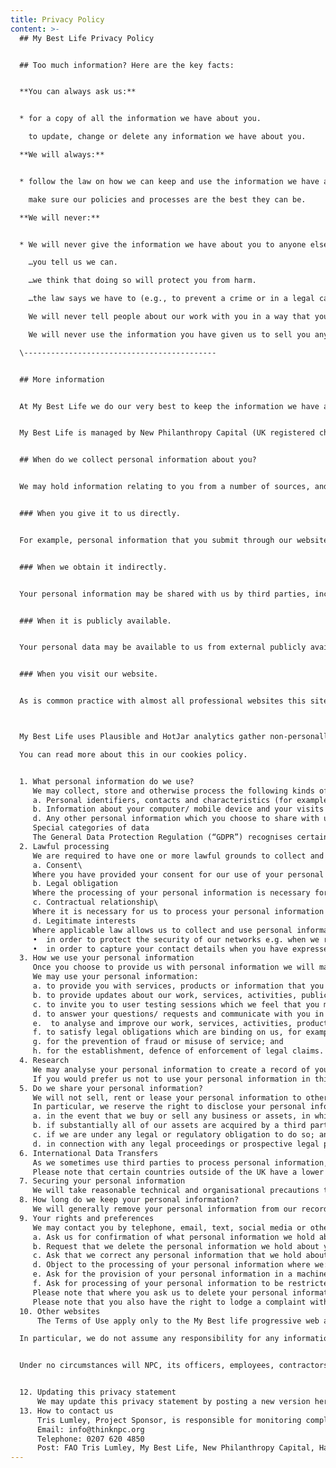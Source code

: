 ```yaml
---
title: Privacy Policy
content: >-
  ## My Best Life Privacy Policy


  ## Too much information? Here are the key facts:


  **You can always ask us:**


  * for a copy of all the information we have about you.

    to update, change or delete any information we have about you.

  **We will always:**


  * follow the law on how we can keep and use the information we have about you.

    make sure our policies and processes are the best they can be.

  **We will never:**


  * We will never give the information we have about you to anyone else, unless…

    …you tell us we can.

    …we think that doing so will protect you from harm.

    …the law says we have to (e.g., to prevent a crime or in a legal case)

    We will never tell people about our work with you in a way that you can be identified, unless you have told us we can.

    We will never use the information you have given us to sell you anything, unless you have told us we can.

  \-------------------------------------------


  ## More information


  At My Best Life we do our very best to keep the information we have about you safe and private. This goes for all the children and young people we aim to support. 


  My Best Life is managed by New Philanthropy Capital (UK registered charity number 1091450, company registration number 4244715) (“NPC”).  This privacy statement provides information about the different types of personal information that we collect and the ways in which we use it, although please note that not all of this will be applicable to you. If in doubt, please feel free to check by contacting us using the contact details included at clause 13.


  ## When do we collect personal information about you?


  We may hold information relating to you from a number of sources, and will collect personal information about you:


  ### When you give it to us directly.


  For example, personal information that you submit through our website by sharing feedback with us or any personal data that you share with us when you communicate with us by email, phone, or post.


  ### When we obtain it indirectly.


  Your personal information may be shared with us by third parties, including our programme partners, our sub-contractors in technical and payment services, advertising networks, research providers and search information providers.


  ### When it is publicly available.


  Your personal data may be available to us from external publicly available sources.


  ### When you visit our website.


  As is common practice with almost all professional websites this site uses cookies, which are tiny files that are downloaded to your computer, to improve your experience. My Best Life uses cookies to improve your experience on our website. A cookie is a small text file that we store on your device that provide us with information about how this website is used so we can keep it as up to date, relevant and error-free as possible. You will be asked for permission to use cookies on any parts of the site where we wish to use them. 



  My Best Life uses Plausible and HotJar analytics gather non-personally identifiable information on our visitors. This information helps us understand where our website traffic is coming from, how the app is being used, how people are moving around the app and what content are being viewed and for how long.\

  You can read more about this in our cookies policy.


  1. What personal information do we use?
     We may collect, store and otherwise process the following kinds of personal information:
     a. Personal identifiers, contacts and characteristics (for example, your name and contact details, including email address and telephone number, if you consent to speaking to us about your experience of the app).
     b. Information about your computer/ mobile device and your visits to and use of this website, including, for example, your IP address and geographical location.
     d. Any other personal information which you choose to share with us as per clause 1.\
     Special categories of data
     The General Data Protection Regulation (“GDPR”) recognises certain categories of personal information as sensitive, and therefore requiring more protection. These categories of data include information about your health, ethnicity, and political opinions.  In certain situations, we may collect and/or use special categories of data. We do not ask for special category data, but in certain situations we might. If so, we will only process these special categories of data if there is a valid reason for doing so and where the GDPR allows us to do so. For instance, by seeking your explicit consent to use such data.
  2. Lawful processing
     We are required to have one or more lawful grounds to collect and use the personal information that we have outlined above. We consider the grounds listed below to be relevant:
     a. Consent\
     Where you have provided your consent for our use of your personal information in a certain way, for example where we ask for your consent to speak to you about our experience of the web app.
     b. Legal obligation
     Where the processing of your personal information is necessary for us to comply with a legal obligation to which we are subject, for example where we have to share your personal information with regulatory bodies which govern our work.
     c. Contractual relationship\
     Where it is necessary for us to process your personal information in order to perform a contract to which you are a party (or to take steps at your request prior to entering a contract).
     d. Legitimate interests
     Where applicable law allows us to collect and use personal information on the condition that to do so is reasonably necessary for our legitimate interests (and the use of your personal information is fair, balanced, and does not unduly impact your rights). We may rely on this ground to process your personal information when we believe that it is more practical or appropriate than asking for your consent. For instance, we rely on the legitimate interest ground to process your personal data
     •	in order to protect the security of our networks e.g. when we receive external emails we will scan such emails for any threats.
     •	in order to capture your contact details when you have expressed a desire to remain in contact with us without wanting to opt-in to our direct mailing.
  3. How we use your personal information
     Once you choose to provide us with personal information we will make reasonable efforts to ensure that your personal information is only used for the purposes specified in this privacy policy.
     We may use your personal information:
     a. to provide you with services, products or information that you have requested;
     b. to provide updates about our work, services, activities, publications or products (where necessary, and only where you have provided your consent to receive such information);
     c. to invite you to user testing sessions which we feel that you might be interested in;
     d. to answer your questions/ requests and communicate with you in general;
     e.  to analyse and improve our work, services, activities, products or information (including our website) or for our internal records;
     f. to satisfy legal obligations which are binding on us, for example in relation to regulatory, government and/ or law enforcement bodies with whom we may work,;
     g. for the prevention of fraud or misuse of service; and
     h. for the establishment, defence of enforcement of legal claims.
  4. Research
     We may analyse your personal information to create a record of your interests and preferences to help us manage our records efficiently and effectively.  This allows us to ensure that communications (e.g. by post, telephone, email, text or social media) are appropriate and to generally provide you with an improved user experience.
     If you would prefer us not to use your personal information in this way, please let us know by using the contact details included at clause 13.
  5. Do we share your personal information?
     We will not sell, rent or lease your personal information to others. However, we may disclose your personal information to selected third party processors (such as partners, or sub-contractors) for the purposes outlined at clause 4. The third party in question will be obligated to use any personal data they receive in accordance our instructions.
     In particular, we reserve the right to disclose your personal information to third parties:
     a. in the event that we buy or sell any business or assets, in which case we will disclose your personal information to the prospective buyer or seller or such business or assets;
     b. if substantially all of our assets are acquired by a third party, personal information held by us may be one of the transferred assets;
     c. if we are under any legal or regulatory obligation to do so; and
     d. in connection with any legal proceedings or prospective legal proceedings, in order to establish, exercise or defend our legal rights.
  6. International Data Transfers
     As we sometimes use third parties to process personal information, it is possible that personal information we collect from you will be transferred to and stored in a location outside the UK.
     Please note that certain countries outside of the UK have a lower standard of protection for personal information, including lower security protections. Where your personal information is transferred, stored, and/or otherwise processed outside the UK in a country which does not offer an equivalent standard of protection to the UK, we will take all reasonable steps necessary (such as entering into standard contractual clauses to protect your personal information) to ensure that the recipient implements appropriate safeguards designed to protect your personal information. If you have any questions about the transfer of your personal information, please contact us using the details at clause 13.
  7. Securing your personal information
     We will take reasonable technical and organisational precautions to prevent the loss, misuse or alteration of your personal information.  We will store all the personal information you provide on secure servers.
  8. How long do we keep your personal information?
     We will generally remove your personal information from our records six years after the date that it was collected unless    (a) we are required to hold for longer for legal or regulatory purposes; or (b) still required in connection with the purpose for which it was collected and/or processed. However, we will remove your personal information from our records before this date if we become aware that (a) your personal information is no longer required in connection with such purpose(s); (b) we are no longer lawfully entitled to process it; or (c) you validly exercise one of your right of erasure under clause 10.
  9. Your rights and preferences
     We may contact you by telephone, email, text, social media or other electronic means depending on the communication preferences you have previously indicated.  Where we rely on your consent to use your personal information, you have the right to:
     a. Ask us for confirmation of what personal information we hold about you, and to request a copy of that information. If we are satisfied that you have a legal entitlement to see this personal information, and we are able to confirm your identity, we will provide you with this information.
     b. Request that we delete the personal information we hold about you, as far as we are legally required to do so.
     c. Ask that we correct any personal information that we hold about you which you believe to be inaccurate.
     d. Object to the processing of your personal information where we: (i) process on the basis of the legitimate interests ground; (ii) use the personal information for direct marketing; or (iii) use the personal information for statistical purposes.
     e. Ask for the provision of your personal information in a machine-readable format  to either yourself or a third party, provided that the personal information in question has been provided to us by you, and is being processed by us: (i) in reliance on your consent; or (ii) because it is necessary for the performance of a contract to which you are party; and in either instance, we are processing using automated means.
     f. Ask for processing of your personal information to be restricted if there is disagreement about its accuracy or legitimate usage.
     Please note that where you ask us to delete your personal information, we will maintain a skeleton record comprising your name and organisation to ensure that we do not inadvertently contact you in the future.  We may also need to retain some records for statutory purposes.
     Please note that you also have the right to lodge a complaint with the Information Commissioner’s Office at www.ico.org.uk/concerns
  10. Other websites
      The Terms of Use apply only to the My Best life progressive web app and not to any of the sites that it hyperlinks to. My Best Life is not responsible for the privacy practices or the content of linked web sites. 

  In particular, we do not assume any responsibility for any information or content on such sites (including but not limited to any views, advice, opinions, advertising, or recommendations). Nor do we assume any responsibility in connection with any product or service such sites may offer. Please review the privacy notices of such websites.


  Under no circumstances will NPC, its officers, employees, contractors or content providers be liable, directly or indirectly, for any loss or damage resulting from you accessing or using, or otherwise in connection with, any website either hyperlinked to or otherwise referred to on our Site.


  12. Updating this privacy statement
      We may update this privacy statement by posting a new version here. If we update this privacy statement in a way that significantly changes how we use your personal information, we will use reasonable efforts to bring these changes to your attention where we have your contact details. Otherwise, we would recommend that you periodically review this privacy statement to be aware of any other revisions. 
  13. How to contact us
      Tris Lumley, Project Sponsor, is responsible for monitoring compliance with relevant legislation in relation to personal data. You can also contact the Programme Manager if you have any questions about this privacy statement or our treatment of your personal information:
      Email: info@thinknpc.org
      Telephone: 0207 620 4850
      Post: FAO Tris Lumley, My Best Life, New Philanthropy Capital, Harling House, 47-51 Great Suffolk St, London, SE1 0BS.
---
```

